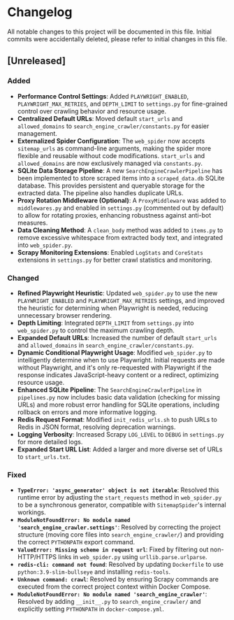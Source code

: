 # Changelog

All notable changes to this project will be documented in this file.
Initial commits were accidentally deleted, please refer to initial changes in this file.
## [Unreleased]

### Added
-   **Performance Control Settings**: Added `PLAYWRIGHT_ENABLED`, `PLAYWRIGHT_MAX_RETRIES`, and `DEPTH_LIMIT` to `settings.py` for fine-grained control over crawling behavior and resource usage.
-   **Centralized Default URLs**: Moved default `start_urls` and `allowed_domains` to `search_engine_crawler/constants.py` for easier management.
-   **Externalized Spider Configuration**: The `web_spider` now accepts `sitemap_urls` as command-line arguments, making the spider more flexible and reusable without code modifications. `start_urls` and `allowed_domains` are now exclusively managed via `constants.py`.
-   **SQLite Data Storage Pipeline**: A new `SearchEngineCrawlerPipeline` has been implemented to store scraped items into a `scraped_data.db` SQLite database. This provides persistent and queryable storage for the extracted data. The pipeline also handles duplicate URLs.
-   **Proxy Rotation Middleware (Optional)**: A `ProxyMiddleware` was added to `middlewares.py` and enabled in `settings.py` (commented out by default) to allow for rotating proxies, enhancing robustness against anti-bot measures.
-   **Data Cleaning Method**: A `clean_body` method was added to `items.py` to remove excessive whitespace from extracted body text, and integrated into `web_spider.py`.
-   **Scrapy Monitoring Extensions**: Enabled `LogStats` and `CoreStats` extensions in `settings.py` for better crawl statistics and monitoring.

### Changed
-   **Refined Playwright Heuristic**: Updated `web_spider.py` to use the new `PLAYWRIGHT_ENABLED` and `PLAYWRIGHT_MAX_RETRIES` settings, and improved the heuristic for determining when Playwright is needed, reducing unnecessary browser rendering.
-   **Depth Limiting**: Integrated `DEPTH_LIMIT` from `settings.py` into `web_spider.py` to control the maximum crawling depth.
-   **Expanded Default URLs**: Increased the number of default `start_urls` and `allowed_domains` in `search_engine_crawler/constants.py`.
-   **Dynamic Conditional Playwright Usage**: Modified `web_spider.py` to intelligently determine when to use Playwright. Initial requests are made without Playwright, and it's only re-requested with Playwright if the response indicates JavaScript-heavy content or a redirect, optimizing resource usage.
-   **Enhanced SQLite Pipeline**: The `SearchEngineCrawlerPipeline` in `pipelines.py` now includes basic data validation (checking for missing URLs) and more robust error handling for SQLite operations, including rollback on errors and more informative logging.
-   **Redis Request Format**: Modified `init_redis_urls.sh` to push URLs to Redis in JSON format, resolving deprecation warnings.
-   **Logging Verbosity**: Increased Scrapy `LOG_LEVEL` to `DEBUG` in `settings.py` for more detailed logs.
-   **Expanded Start URL List**: Added a larger and more diverse set of URLs to `start_urls.txt`.

### Fixed
-   **`TypeError: 'async_generator' object is not iterable`**: Resolved this runtime error by adjusting the `start_requests` method in `web_spider.py` to be a synchronous generator, compatible with `SitemapSpider`'s internal workings.
-   **`ModuleNotFoundError: No module named 'search_engine_crawler.settings'`**: Resolved by correcting the project structure (moving core files into `search_engine_crawler/`) and providing the correct `PYTHONPATH` export command.
-   **`ValueError: Missing scheme in request url`**: Fixed by filtering out non-HTTP/HTTPS links in `web_spider.py` using `urllib.parse.urlparse`.
-   **`redis-cli: command not found`**: Resolved by updating `Dockerfile` to use `python:3.9-slim-bullseye` and installing `redis-tools`.
-   **`Unknown command: crawl`**: Resolved by ensuring Scrapy commands are executed from the correct project context within Docker Compose.
-   **`ModuleNotFoundError: No module named 'search_engine_crawler'`**: Resolved by adding `__init__.py` to `search_engine_crawler/` and explicitly setting `PYTHONPATH` in `docker-compose.yml`.
